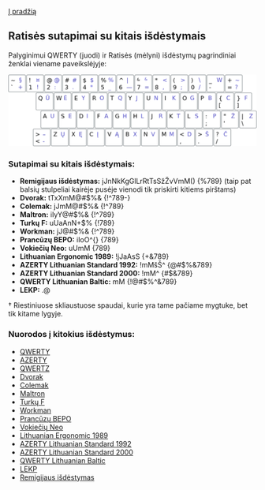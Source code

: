[Į pradžią](../README.md)


Ratisės sutapimai su kitais išdėstymais
---------------------------------------

Palyginimui QWERTY (juodi) ir Ratisės (mėlyni) išdėstymų pagrindiniai ženklai viename paveikslėjyje:

![QWERTY ir Ratisė](images/qwerty-ratise.png)


### Sutapimai su kitais išdėstymais:

- __Remigijaus išdėstymas:__ jJnNkKgGlLrRtTsSžŽvVmM() {%789} (taip pat balsių stulpeliai kairėje pusėje vienodi tik priskirti kitiems pirštams)
- __Dvorak:__ tTxXmM@#$%& {!^789-}
- __Colemak:__ jJmM@#$%& {!^789}
- __Maltron:__ iIyY@#$%& {!^789}
- __Turkų F:__ uUaAnN+$% {!789}
- __Workman:__ jJ@#$%& {!^789}
- __Prancūzų BEPO:__ iIoO^{} {789}
- __Vokiečių Neo:__ uUmM {789}
- __Lithuanian Ergonomic 1989:__ !jJaAsS {+&789}
- __AZERTY Lithuanian Standard 1992:__ !mMšŠ^ {@#$%&789}
- __AZERTY Lithuanian Standard 2000:__ !mM^ {#$&789}
- __QWERTY Lithuanian Baltic:__ mM {!@#$%^&789}
- __LEKP:__ .@

† Riestiniuose skliaustuose spaudai, kurie yra tame pačiame mygtuke, bet tik kitame lygyje.

### Nuorodos į kitokius išdėstymus:

- [QWERTY](https://en.wikipedia.org/wiki/QWERTY)
- [AZERTY](https://en.wikipedia.org/wiki/AZERTY)
- [QWERTZ](https://en.wikipedia.org/wiki/QWERTZ)
- [Dvorak](https://en.wikipedia.org/wiki/Dvorak_keyboard_layout)
- [Colemak](https://en.wikipedia.org/wiki/Colemak)
- [Maltron](https://en.wikipedia.org/wiki/Maltron)
- [Turkų F](https://kbdlayout.info/KBDTUF/)
- [Workman](https://en.wikipedia.org/wiki/Keyboard_layout#Workman)
- [Prancūzų BEPO](https://en.wikipedia.org/wiki/B%C3%89PO)
- [Vokiečių Neo](https://en.wikipedia.org/wiki/Neo_(keyboard_layout))
- [Lithuanian Ergonomic 1989](https://lekp.info/RST1092)
- [AZERTY Lithuanian Standard 1992](https://www.registrucentras.lt/litwin/keyboard.html)
- [AZERTY Lithuanian Standard 2000](http://www.ims.mii.lt/klav/)
- [QWERTY Lithuanian Baltic](https://www.registrucentras.lt/litwin/keyboard.html)
- [LEKP](https://lekp.info/)
- [Remigijaus išdėstymas](https://web.archive.org/web/20080315055411/http://pradmenes.net/tekstu_katalogas/remigijus/klaviatura.html)

